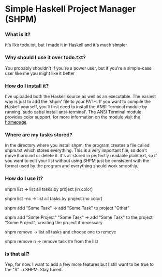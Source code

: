 # Simple Haskell Project Manager (SHPM)

### What is it?
It's like todo.txt, but I made it in Haskell and it's much simpler

### Why should I use it over todo.txt?
You probably shouldn't if you're a power user, but if you're a simple-case user like me you might like it better

### How do I install it?
I've uploaded both the Haskell source as well as an executable.  The easiest way is just to add the 'shpm' file to your PATH.  If you want to compile the Haskell yourself, you'll first need to install the ANSI Terminal module by running 'sudo cabal install ansi-terminal'.  The ANSI Terminal module provides color support, for more information on the module visit the <a href="http://batterseapower.github.com/ansi-terminal/">homepage</a>.

### Where are my tasks stored?
In the directory where you install shpm, the program creates a file called shpm.txt which stores everything.  This is a very important file, so don't move it around or delete it.  It's all stored in perfectly readable plaintext, so if you want to edit your list without using SHPM just be consistent with the format used by the program and everything should work smoothly.

### How do I use it?
shpm list -> list all tasks by project (in color)

shpm list -nc -> list all tasks by project (no color)

shpm add "Some Task" -> add "Some Task" to project "Other"

shpm add "Some Project" "Some Task" -> add "Some Task" to the project "Some Project", creating the project if necessary

shpm remove -> list all tasks and choose one to remove

shpm remove n -> remove task #n from the list

### Is that all?
Yep, for now.  I want to add a few more features but I still want to be true to the "S" in SHPM.  Stay tuned.
